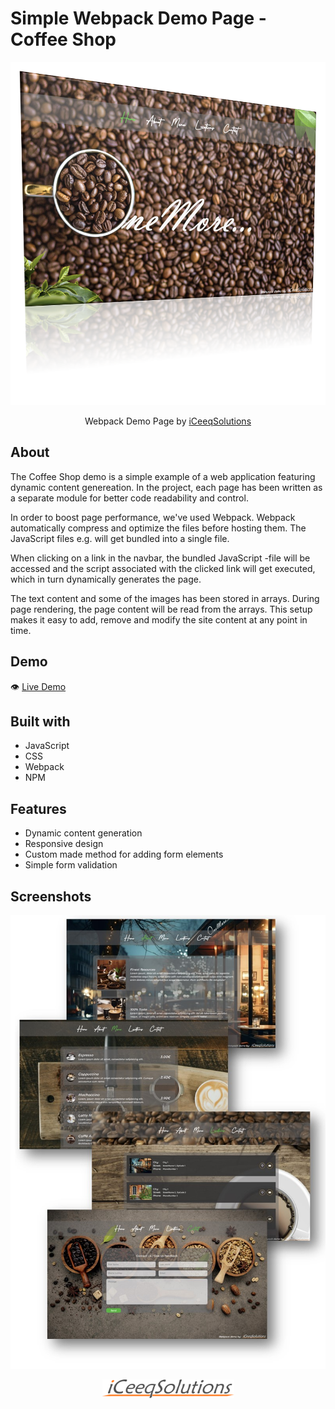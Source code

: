 # Simple Webpack Demo Page - Coffee Shop

![](./src/img/homePage3D.png)

<p align="center">
  Webpack Demo Page by <a href="https://iceeqsolutions.fi/">iCeeqSolutions</a>
</p>

## About

The Coffee Shop demo is a simple example of a web application featuring dynamic content genereation. In the project, each page has been written as a separate module for better code readability and control.

In order to boost page performance, we've used Webpack. Webpack automatically compress and optimize the files before hosting them. The JavaScript files e.g. will get bundled into a single file.

When clicking on a link in the navbar, the bundled JavaScript -file will be accessed and the script associated with the clicked link will get executed, which in turn dynamically generates the page.

The text content and some of the images has been stored in arrays. During page rendering, the page content will be read from the arrays. This setup makes it easy to add, remove and modify the site content at any point in time.

## Demo

👁️ [Live Demo](https://test.com)

## Built with

- JavaScript
- CSS
- Webpack
- NPM

## Features

- Dynamic content generation
- Responsive design
- Custom made method for adding form elements
- Simple form validation

## Screenshots

![](./src/img/coffeeShopPages.jpg)

<p align="center"><a href="https://iceeqsolutions.fi/"><img height="30px" width="211px" src="./src/img/iCS_Logo_Dark.png"></a></p>
<br/><br/>
